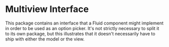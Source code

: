 # Multiview Interface

This package contains an interface that a Fluid component might implement in order to be used as an option picker.  It's not strictly necessary to split it to its own package, but this illustrates that it doesn't necessarily have to ship with either the model or the view.
